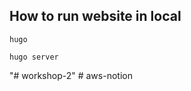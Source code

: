 ## How to run website in local

```
hugo
```

```
hugo server
```
"# workshop-2" 
#   a w s - n o t i o n  
 